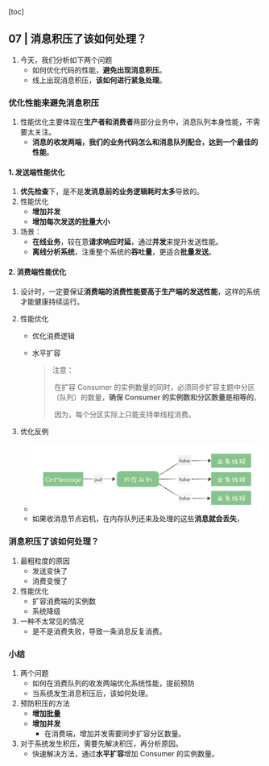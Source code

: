 [toc]

## 07 | 消息积压了该如何处理？

1.  今天，我们分析如下两个问题
    -   如何优化代码的性能，**避免出现消息积压**。
    -   线上出现消息积压，**该如何进行紧急处理**。

### 优化性能来避免消息积压

1.  性能优化主要体现在**生产者和消费者**两部分业务中，消息队列本身性能，不需要太关注。
    -   **消息的收发两端，我们的业务代码怎么和消息队列配合，达到一个最佳的性能**。

#### 1. 发送端性能优化

1.  **优先检查**下，是不是**发消息前的业务逻辑耗时太多**导致的。
2.  性能优化
    -   **增加并发**
    -   **增加每次发送的批量大小**
3.  场景：
    -   **在线业务**，较在意**请求响应时延**，通过**并发**来提升发送性能。
    -   **离线分析系统**，注重整个系统的**吞吐量**，更适合**批量发送**。

#### 2. 消费端性能优化

1.  设计时，一定要保证**消费端的消费性能要高于生产端的发送性能**，这样的系统才能健康持续运行。

2.  性能优化

    -   优化消费逻辑

    -   水平扩容

        >   注意：
        >
        >   ​	在扩容 Consumer 的实例数量的同时，必须同步扩容主题中分区（队列）的数量，**确保 Consumer 的实例数和分区数量是相等的**。
        >
        >   
        >
        >   ​	因为，每个分区实际上只能支持单线程消费。

3.  优化反例

    -   ![img](imgs/463b28bda587249e74c1f3a5d33a193e.jpg)
    -   如果收消息节点宕机，在内存队列还来及处理的这些**消息就会丢失**，

### 消息积压了该如何处理？

1.  最粗粒度的原因
    -   发送变快了
    -   消费变慢了
2.  性能优化
    -   扩容消费端的实例数
    -   系统降级
3.  一种不太常见的情况
    -   是不是消费失败，导致一条消息反复消费。

### 小结

1.  两个问题
    -   如何在消费队列的收发两端优化系统性能，提前预防
    -   当系统发生消息积压后，该如何处理。
2.  预防积压的方法
    -   **增加批量**
    -   **增加并发**
        -   在消费端，增加并发需要同步扩容分区数量。
3.  对于系统发生积压，需要先解决积压，再分析原因。
    -   快速解决方法，通过**水平扩容**增加 Consumer 的实例数量。

